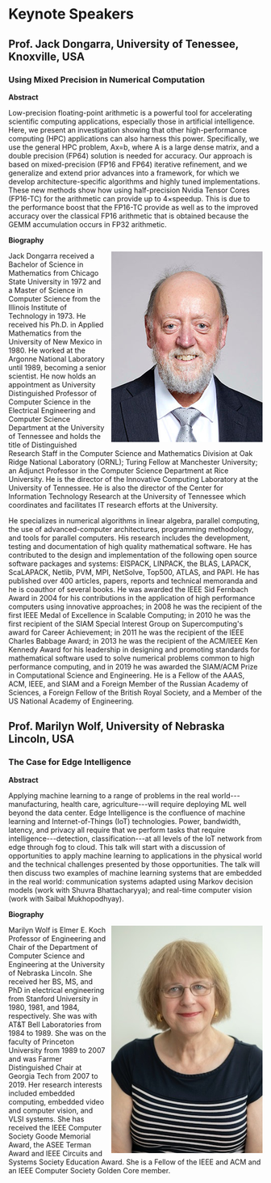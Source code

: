 # Keynote Speakers

## Prof. Jack Dongarra, University of Tenessee, Knoxville, USA

### Using Mixed Precision in Numerical Computation

**Abstract** 

Low-precision floating-point arithmetic is a powerful   tool for accelerating scientific computing   applications, especially those in artificial intelligence.  Here, we present an investigation showing that other high-performance computing (HPC) applications can also harness this power.  Specifically, we use the general HPC problem, Ax=b, where A is a large dense matrix, and a double precision (FP64) solution is needed for accuracy. Our approach is based on mixed-precision (FP16 and FP64) iterative refinement, and we generalize and extend prior advances into a framework, for which we develop architecture-specific algorithms and highly tuned implementations. These new methods show how using half-precision Nvidia Tensor Cores (FP16-TC) for the arithmetic can provide up to 4×speedup.  This is due to the performance boost that the FP16-TC provide as well as to the improved accuracy over the classical FP16 arithmetic that is obtained because the GEMM accumulation occurs in FP32 arithmetic.

**Biography**

<img src="../img/jack-2019-small.jpg" style="float: right; margin-left: 10px;" />

Jack Dongarra received a Bachelor of Science in Mathematics from Chicago State University in 1972 and a Master of Science in Computer Science from the Illinois Institute of Technology in 1973. He received his Ph.D. in Applied Mathematics from the University of New Mexico in 1980. He worked at the Argonne National Laboratory until 1989, becoming a senior scientist. He now holds an appointment as University Distinguished Professor of Computer Science in the Electrical Engineering and Computer Science Department at the University of Tennessee and holds the title of Distinguished Research Staff in the Computer Science and Mathematics Division at Oak Ridge National Laboratory (ORNL); Turing Fellow at Manchester University; an Adjunct Professor in the Computer Science Department at Rice University. He is the director of the Innovative Computing Laboratory at the University of Tennessee. He is also the director of the Center for Information Technology Research at the University of Tennessee which coordinates and facilitates IT research efforts at the University.

He specializes in numerical algorithms in linear algebra, parallel computing, the use of advanced-computer architectures, programming methodology, and tools for parallel computers. His research includes the development, testing and documentation of high quality mathematical software. He has contributed to the design and implementation of the following open source software packages and systems: EISPACK, LINPACK, the BLAS, LAPACK, ScaLAPACK, Netlib, PVM, MPI, NetSolve, Top500, ATLAS, and PAPI. He has published over 400 articles, papers, reports and technical memoranda and he is coauthor of several books. He was awarded the IEEE Sid Fernbach Award in 2004 for his contributions in the application of high performance computers using innovative approaches; in 2008 he was the recipient of the first IEEE Medal of Excellence in Scalable Computing; in 2010 he was the first recipient of the SIAM Special Interest Group on Supercomputing's award for Career Achievement; in 2011 he was the recipient of the IEEE Charles Babbage Award; in 2013 he was the recipient of the ACM/IEEE Ken Kennedy Award for his leadership in designing and promoting standards for mathematical software used to solve numerical problems common to high performance computing, and in 2019 he was awarded the SIAM/ACM Prize in Computational Science and Engineering. He is a Fellow of the AAAS, ACM, IEEE, and SIAM and a Foreign Member of the Russian Academy of Sciences, a Foreign Fellow of the British Royal Society, and a Member of the US National Academy of Engineering.

## Prof. Marilyn Wolf, University of Nebraska Lincoln, USA

### The Case for Edge Intelligence

**Abstract**

Applying machine learning to a range of problems in the real world---manufacturing, health care, agriculture---will require deploying ML well beyond the data center. Edge Intelligence is the confluence of machine learning and Internet-of-Things (IoT) technologies.  Power, bandwidth, latency, and privacy all require that we perform tasks that require intelligence---detection, classification---at all levels of the IoT network from edge through fog to cloud.  This talk will start with a discussion of opportunities to apply machine learning to applications in the physical world and the technical challenges presented by those opportunities. The talk will then discuss two examples of machine learning systems that are embedded in the real world: communication systems adapted using Markov decision models (work with Shuvra Bhattacharyya); and real-time computer vision (work with Saibal Mukhopodhyay).

**Biography**

<img src="../img/marilyn-wolf-small.jpg" style="float: right; margin-left: 10px;" />

Marilyn Wolf is Elmer E. Koch Professor of Engineering and Chair of the Department of Computer Science and Engineering at the University of Nebraska Lincoln. She received her BS, MS, and PhD in electrical engineering from Stanford University in 1980, 1981, and 1984, respectively.  She was with AT&T Bell Laboratories from 1984 to 1989.  She was on the faculty of Princeton University from 1989 to 2007 and was Farmer Distinguished Chair at Georgia Tech from 2007 to 2019.  Her research interests included embedded computing, embedded video and computer vision, and VLSI systems. She has received the IEEE Computer Society Goode Memorial Award, the ASEE Terman Award and IEEE Circuits and Systems Society Education Award. She is a Fellow of the IEEE and ACM and an IEEE Computer Society Golden Core member.

